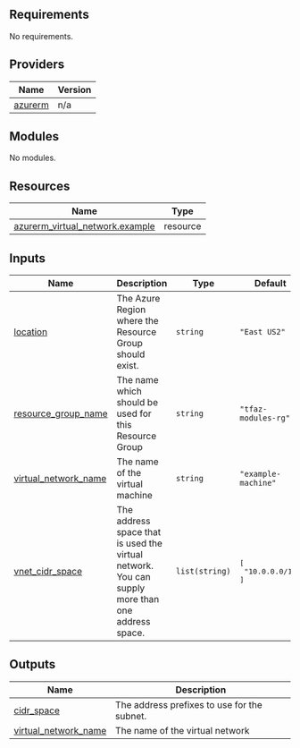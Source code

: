 <!-- BEGIN_TF_DOCS -->
## Requirements

No requirements.

## Providers

| Name | Version |
|------|---------|
| <a name="provider_azurerm"></a> [azurerm](#provider\_azurerm) | n/a |

## Modules

No modules.

## Resources

| Name | Type |
|------|------|
| [azurerm_virtual_network.example](https://registry.terraform.io/providers/hashicorp/azurerm/latest/docs/resources/virtual_network) | resource |

## Inputs

| Name | Description | Type | Default | Required |
|------|-------------|------|---------|:--------:|
| <a name="input_location"></a> [location](#input\_location) | The Azure Region where the Resource Group should exist. | `string` | `"East US2"` | no |
| <a name="input_resource_group_name"></a> [resource\_group\_name](#input\_resource\_group\_name) | The name which should be used for this Resource Group | `string` | `"tfaz-modules-rg"` | no |
| <a name="input_virtual_network_name"></a> [virtual\_network\_name](#input\_virtual\_network\_name) | The name of the virtual machine | `string` | `"example-machine"` | no |
| <a name="input_vnet_cidr_space"></a> [vnet\_cidr\_space](#input\_vnet\_cidr\_space) | The address space that is used the virtual network. You can supply more than one address space. | `list(string)` | <pre>[<br>  "10.0.0.0/16"<br>]</pre> | no |

## Outputs

| Name | Description |
|------|-------------|
| <a name="output_cidr_space"></a> [cidr\_space](#output\_cidr\_space) | The address prefixes to use for the subnet. |
| <a name="output_virtual_network_name"></a> [virtual\_network\_name](#output\_virtual\_network\_name) | The name of the virtual network |
<!-- END_TF_DOCS -->
